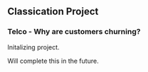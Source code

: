 ## Classication Project
### Telco - Why are customers churning?

Initalizing project.

Will complete this in the future. 